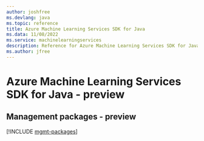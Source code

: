 ```yaml
---
author: joshfree
ms.devlang: java
ms.topic: reference
title: Azure Machine Learning Services SDK for Java
ms.data: 11/08/2022
ms.service: machinelearningservices
description: Reference for Azure Machine Learning Services SDK for Java
ms.author: jfree
---
```

# Azure Machine Learning Services SDK for Java - preview

## Management packages - preview
[!INCLUDE [mgmt-packages](machine-learning-services-mgmt-index.md)]